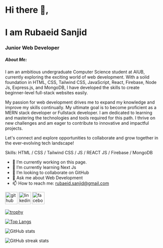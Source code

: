 # Hi there 👋, 
# I am Rubaeid Sanjid
### Junior Web Developer
##### About Me:
I am an ambitious undergraduate Computer Science student at AIUB, currently exploring the exciting world of web development. With a solid foundation in HTML, CSS, Tailwind CSS, JavaScript, React, Firebase, Node Js, Express.js, and MongoDB, I have developed the skills to create beginner-level full-stack websites easily.

My passion for web development drives me to expand my knowledge and improve my skills continually. My ultimate goal is to become proficient as a MERN stack developer or Fullstack developer. I am dedicated to learning and mastering the technologies and tools required for this path. I thrive on new challenges and am eager to contribute to innovative and impactful projects.

Let's connect and explore opportunities to collaborate and grow together in the ever-evolving tech landscape!

Skills: HTML / CSS / Tailwind CSS / JS / REACT JS / Firebase / MongoDB

- 🔭 I’m currently working on this page. 
- 🌱 I’m currently learning Next Js 
- 👯 I’m looking to collaborate on GitHub 
- 💬 Ask me about Web Development 
- 📫 How to reach me: rubaeid.sanjid@gmail.com 


[<img src='https://cdn.jsdelivr.net/npm/simple-icons@3.0.1/icons/github.svg' fill='#0000FF' alt='github' height='40'>](https://github.com/Rubaeid-Sanjid)  [<img src='https://cdn.jsdelivr.net/npm/simple-icons@3.0.1/icons/linkedin.svg' fill='#0000FF' alt='linkedin' height='40'>](https://www.linkedin.com/in/rubaeid-sanjid-03553a226/)  [<img src='https://cdn.jsdelivr.net/npm/simple-icons@3.0.1/icons/facebook.svg' fill='#0000FF' alt='facebook' height='40'>](https://www.facebook.com/Piyal.24)  

[![trophy](https://github-profile-trophy.vercel.app/?username=Rubaeid-Sanjid)](https://github.com/ryo-ma/github-profile-trophy)

[![Top Langs](https://github-readme-stats.vercel.app/api/top-langs/?username=Rubaeid-Sanjid)](https://github.com/anuraghazra/github-readme-stats)

![GitHub stats](https://github-readme-stats.vercel.app/api?username=Rubaeid-Sanjid&show_icons=true)  

![GitHub streak stats](https://streak-stats.demolab.com/?user=Rubaeid-Sanjid)  

